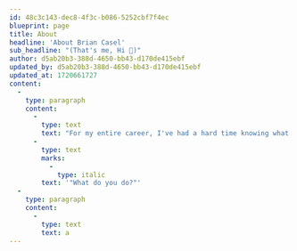 ```yaml
---
id: 48c3c143-dec8-4f3c-b086-5252cbf7f4ec
blueprint: page
title: About
headline: 'About Brian Casel'
sub_headline: "(That's me, Hi 👋)"
author: d5ab20b3-388d-4650-bb43-d170de415ebf
updated_by: d5ab20b3-388d-4650-bb43-d170de415ebf
updated_at: 1720661727
content:
  -
    type: paragraph
    content:
      -
        type: text
        text: "For my entire career, I've had a hard time knowing what to say when someone asks me, "
      -
        type: text
        marks:
          -
            type: italic
        text: '"What do you do?"'
  -
    type: paragraph
    content:
      -
        type: text
        text: a
---
```

